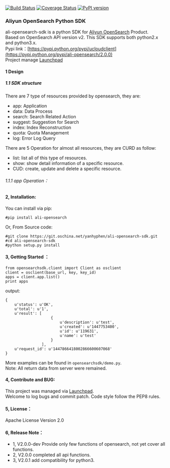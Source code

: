 [![Build Status](https://travis-ci.org/yanheven/ali-opensearch-sdk.svg?branch=master)](https://travis-ci.org/yanheven/ali-opensearch-sdk)
[![Coverage Status](https://coveralls.io/repos/yanheven/ali-opensearch-sdk/badge.svg?branch=master&service=github)](https://coveralls.io/github/yanheven/ali-opensearch-sdk?branch=master)
[![PyPI version](https://badge.fury.io/py/ali-opensearch.svg)](https://badge.fury.io/py/ali-opensearch)  

### Aliyun OpenSearch Python SDK

ali-opensearch-sdk is a python SDK for [Aliyun OpenSearch](http://www.aliyun.com/product/opensearch) Product.    
Based on OpenSearch API version v2. This SDK supports both python2.x and python3.x.  
Pypi link：[https://pypi.python.org/pypi/ucloudclient](https://pypi.python.org/pypi/ali-opensearch/2.0.0)  
Project manage [Launchpad](https://launchpad.net/ali-opensearch-python-sdk)

#### 1 Design
##### 1.1 SDK structure
There are 7 type of resources provided by opensearch, they are:   
 
- app: Application  
- data: Data Process  
- search: Search Related Action  
- suggest: Suggestion for Search  
- index: Index Reconstruction  
- quota: Quota Management  
- log: Error Log Query  

There are 5 Operation for almost all resources, they are CURD as follow:  

- list: list all of this type of resources.    
- show: show detail information of a specific resource.      
- CUD: create, update and delete a specific resource.

###### 1.1.1 app Operation：

#### 2, Installation:

You can install via pip:

    #pip install ali-opensearch

Or, From Source code:

    #git clone https://git.oschina.net/yanhyphen/ali-opensearch-sdk.git
    #cd ali-opensearch-sdk
    #python setup.py install

####  3, Getting Started ：

    from opensearchsdk.client import Client as osclient
    client = osclient(base_url, key, key_id)
    apps = client.app.list()
    print apps

output:

    {
        u'status': u'OK',
        u'total': u'1',
        u'result': [
                        {
                            u'description': u'test',
                            u'created': u'1447753400',
                            u'id': u'119631',
                            u'name': u'test'
                        }
                    ],
        u'request_id': u'1447866418002866600607068'
    }

More examples can be found in `opensearchsdk/demo.py`.  
Note: All return data from server were remained. 

#### 4, Contribute and BUG:
This project was managed via [Launchpad](https://launchpad.net/ali-opensearch-python-sdk).  
Welcome to log bugs and commit patch.
Code style follow the PEP8 rules.

#### 5, License：
Apache License Version 2.0

#### 6, Release Note：
- 1, V2.0.0-dev Provide only few functions of opensearch, not yet cover all functions.  
- 2, V2.0.0 completed all api functions.  
- 3, V2.0.1 add compatibility for python3.  

